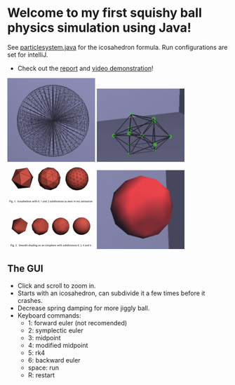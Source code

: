 # Welcome to my first squishy ball physics simulation using Java! 

See [particlesystem.java](src/comp559/particle/ParticleSystem.java) for the icosahedron formula. Run configurations are set for intelliJ.
* Check out the [report](report.pdf) and [video demonstration](https://www.youtube.com/watch?v=-ZCJqIITaxQ)!

<p float="left">
 <img src="pictures/pic1.png" alt="pic" width="200"/>
 <img src="pictures/pic2.png" alt="pic" width="200"/>
 <img src="pictures/pic3.png" alt="pic" width="200"/>
 <img src="pictures/pic4.png" alt="pic" width="200"/>
</p>

## The GUI
* Click and scroll to zoom in.
* Starts with an icosahedron, can subdivide it a few times before it crashes.
* Decrease spring damping for more jiggly ball.
* Keyboard commands:
  * 1: forward euler (not recomended)
  * 2: symplectic euler
  * 3: midpoint
  * 4: modified midpoint
  * 5: rk4
  * 6: backward euler
  * space: run
  * R: restart

